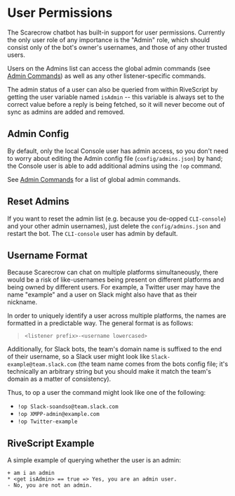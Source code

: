 # User Permissions

The Scarecrow chatbot has built-in support for user permissions. Currently the
only user role of any importance is the "Admin" role, which should consist only
of the bot's owner's usernames, and those of any other trusted users.

Users on the Admins list can access the global admin commands (see
[Admin Commands](./Admin-Commands.md)) as well as any other listener-specific
commands.

The admin status of a user can also be queried from within RiveScript by getting
the user variable named `isAdmin` -- this variable is always set to the correct
value before a reply is being fetched, so it will never become out of sync as
admins are added and removed.

## Admin Config

By default, only the local Console user has admin access, so you don't need to
worry about editing the Admin config file (`config/admins.json`) by hand; the
Console user is able to add additional admins using the `!op` command.

See [Admin Commands](./Admin-Commands.md) for a list of global admin commands.

## Reset Admins

If you want to reset the admin list (e.g. because you de-opped `CLI-console`)
and your other admin usernames), just delete the `config/admins.json` and
restart the bot. The `CLI-console` user has admin by default.

## Username Format

Because Scarecrow can chat on multiple platforms simultaneously, there would be
a risk of like-usernames being present on different platforms and being owned by
different users. For example, a Twitter user may have the name "example" and a
user on Slack might also have that as their nickname.

In order to uniquely identify a user across multiple platforms, the names are
formatted in a predictable way. The general format is as follows:

> `<listener prefix>-<username lowercased>`

Additionally, for Slack bots, the team's domain name is suffixed to the end of
their username, so a Slack user might look like `Slack-example@team.slack.com`
(the team name comes from the bots config file; it's technically an arbitrary
string but you should make it match the team's domain as a matter of
consistency).

Thus, to op a user the command might look like one of the following:

* `!op Slack-soandso@team.slack.com`
* `!op XMPP-admin@example.com`
* `!op Twitter-example`

## RiveScript Example

A simple example of querying whether the user is an admin:

```
+ am i an admin
* <get isAdmin> == true => Yes, you are an admin user.
- No, you are not an admin.
```
